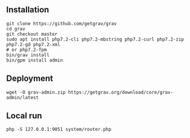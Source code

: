 ## Installation

	git clone https://github.com/getgrav/grav
	cd grav
	git checkout master
	sudo apt install php7.2-cli php7.2-mbstring php7.2-curl php7.2-zip php7.2-gd php7.2-xml
	# or php7.2-fpm
	bin/grav install
	bin/gpm install admin

## Deployment

	wget -O grav-admin.zip https://getgrav.org/download/core/grav-admin/latest

## Local run

	php -S 127.0.0.1:9051 system/router.php
